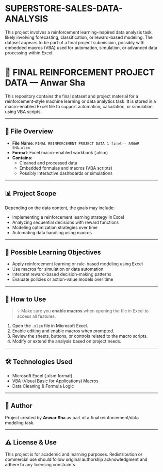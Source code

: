 # SUPERSTORE-SALES-DATA-ANALYSIS
This project involves a reinforcement learning-inspired data analysis task, likely involving forecasting, classification, or reward-based modeling. The dataset appears to be part of a final project submission, possibly with embedded macros (VBA) used for automation, simulation, or advanced data processing within Excel.
# 🤖 FINAL REINFORCEMENT PROJECT DATA — Anwar Sha

This repository contains the final dataset and project material for a reinforcement-style machine learning or data analytics task. It is stored in a macro-enabled Excel file to support automation, calculation, or simulation using VBA scripts.

---

## 📁 File Overview

- **File Name**: `FINAL REINFORCEMENT PROJECT DATA 1 finel-- ANWAR SHA.xlsm`
- **Format**: Excel macro-enabled workbook (.xlsm)
- **Contains**:
  - Cleaned and processed data
  - Embedded formulas and macros (VBA scripts)
  - Possibly interactive dashboards or simulations

---

## 📊 Project Scope

Depending on the data content, the goals may include:

- Implementing a reinforcement learning strategy in Excel
- Analyzing sequential decisions with reward functions
- Modeling optimization strategies over time
- Automating data handling using macros

---

## 🧠 Possible Learning Objectives

- Apply reinforcement learning or rule-based modeling using Excel
- Use macros for simulation or data automation
- Interpret reward-based decision-making patterns
- Evaluate policies or action-value models over time

---

## 🔧 How to Use

> 💡 Make sure you **enable macros** when opening the file in Excel to access all features.

1. Open the `.xlsm` file in Microsoft Excel.
2. Enable editing and enable macros when prompted.
3. Review the sheets, buttons, or controls related to the macro scripts.
4. Modify or extend the analysis based on project needs.

---

## 🛠️ Technologies Used

- Microsoft Excel (.xlsm format)
- VBA (Visual Basic for Applications) Macros
- Data Cleaning & Formula Logic

---

## 📌 Author

Project created by **Anwar Sha** as part of a final reinforcement/data modeling task.

---

## ⚠️ License & Use

This project is for academic and learning purposes. Redistribution or commercial use should follow original authorship acknowledgment and adhere to any licensing constraints.


